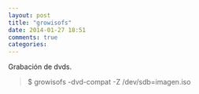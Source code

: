 ```yaml
---
layout: post
title: "growisofs"
date: 2014-01-27 18:51
comments: true
categories: 
---
```

Grabación de dvds.

>$ growisofs -dvd-compat -Z /dev/sdb=imagen.iso

